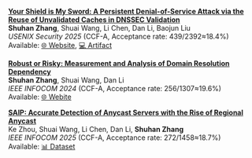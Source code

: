 [**Your Shield is My Sword: A Persistent Denial-of-Service Attack via the Reuse of Unvalidated Caches in DNSSEC Validation**](https://www.usenix.org/conference/usenixsecurity25/presentation/zhang-shuhan)         
**Shuhan Zhang**, Shuai Wang, Li Chen, Dan Li, Baojun Liu            
*USENIX Security 2025* (CCF-A, Acceptance rate: 439/2392≈18.4%)     
Available: [🌐 Website](https://ki3.org.cn/ruc), [💻 Artifact](https://zenodo.org/records/15543846)

[**Robust or Risky: Measurement and Analysis of Domain Resolution Dependency**](https://ieeexplore.ieee.org/abstract/document/10621098)        
**Shuhan Zhang**, Shuai Wang, Dan Li                    
*IEEE INFOCOM 2024* (CCF-A, Acceptance rate: 256/1307≈19.6%)     
Available: [🌐 Webite](https://ki3.org.cn/#/dnsDependence?sub=dnsDependencyExploration)

[**SAIP: Accurate Detection of Anycast Servers with the Rise of Regional Anycast**](https://ieeexplore.ieee.org/abstract/document/11044640)      
Ke Zhou, Shuai Wang, Li Chen, Dan Li, **Shuhan Zhang**                
*IEEE INFOCOM 2025* (CCF-A, Acceptance rate: 272/1458≈18.7%)     
Available: [📊 Dataset](https://ki3.org.cn/#/datasetDetail?dataset=anycast)
